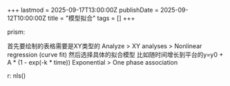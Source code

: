 +++
lastmod = 2025-09-17T13:00:00Z
publishDate = 2025-09-12T10:00:00Z
title = "模型拟合"
tags = []
+++


prism:

首先要绘制的表格需要是XY类型的
Analyze > XY analyses > Nonlinear regression (curve fit)
然后选择具体的拟合模型
比如随时间增长到平台的y=y0 + A * (1 - exp(-k * time))
Exponential > One phase association

r:
nls()